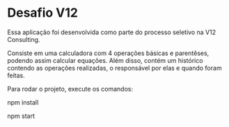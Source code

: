 # Desafio V12

Essa aplicação foi desenvolvida como parte do processo seletivo na V12 Consulting.

Consiste em uma calculadora com 4 operações básicas e parentêses, podendo assim calcular equações.
Além disso, contém um histórico contendo as operações realizadas, o responsável por elas e quando foram feitas.


Para rodar o projeto, execute os comandos:

npm install

npm start
